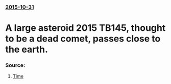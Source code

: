 ### [2015-10-31](/news/2015/10/31/index.md)

# A large asteroid 2015 TB145, thought to be a dead comet, passes close to the earth. 




### Source:

1. [Time](http://time.com/4095503/nasa-halloween-comet-skull/?xid=homepage)

